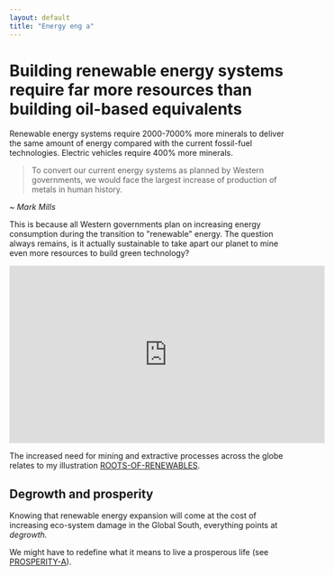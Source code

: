```yaml
---
layout: default
title: "Energy eng a"
---
```

# Building renewable energy systems require far more resources than building oil-based equivalents 
Renewable energy systems require 2000-7000% more minerals to deliver the same amount of energy compared with the current fossil-fuel technologies. Electric vehicles require 400% more minerals. 

>To convert our current energy systems as planned by Western governments, we would face the largest increase of production of metals in human history.
>
~ *Mark Mills*

This is because all Western governments plan on increasing energy consumption during the transition to "renewable" energy. The question always remains, is it actually sustainable to take apart our planet to mine even more resources to build green technology?

<center><iframe width="560" height="315" src="https://www.youtube.com/embed/sgOEGKDVvsg?si=SpxArLbni58gAdht" title="YouTube video player" frameborder="0" allow="accelerometer; autoplay; clipboard-write; encrypted-media; gyroscope; picture-in-picture; web-share" referrerpolicy="strict-origin-when-cross-origin" allowfullscreen></iframe></center>

The increased need for mining and extractive processes across the globe relates to my illustration [ROOTS-OF-RENEWABLES](ROOTS-OF-RENEWABLES.md).

## Degrowth and prosperity
Knowing that renewable energy expansion will come at the cost of increasing eco-system damage in the Global South, everything points at *degrowth.*

We might have to redefine what it means to live a prosperous life (see [PROSPERITY-A](PROSPERITY-A.md)).